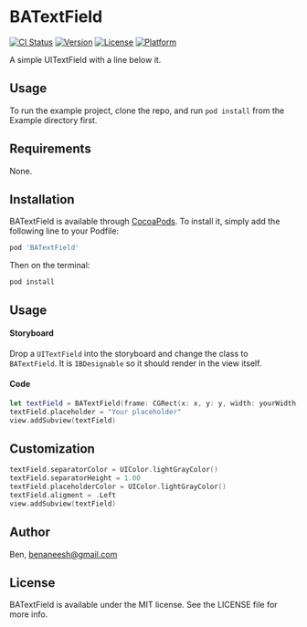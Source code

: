 # BATextField

[![CI Status](http://img.shields.io/travis/Ben/BATextField.svg?style=flat)](https://travis-ci.org/Ben/BATextField)
[![Version](https://img.shields.io/cocoapods/v/BATextField.svg?style=flat)](http://cocoapods.org/pods/BATextField)
[![License](https://img.shields.io/cocoapods/l/BATextField.svg?style=flat)](http://cocoapods.org/pods/BATextField)
[![Platform](https://img.shields.io/cocoapods/p/BATextField.svg?style=flat)](http://cocoapods.org/pods/BATextField)

A simple UITextField with a line below it.


## Usage

To run the example project, clone the repo, and run `pod install` from the Example directory first.

## Requirements
None.

## Installation

BATextField is available through [CocoaPods](http://cocoapods.org). To install
it, simply add the following line to your Podfile:

```ruby
pod 'BATextField'
```

Then on the terminal:
```
pod install
```

## Usage

#### Storyboard
Drop a `UITextField` into the storyboard and change the class to `BATextField`. It is `IBDesignable` so it should render in the view itself.


#### Code
```swift
let textField = BATextField(frame: CGRect(x: x, y: y, width: yourWidth, height: yourHeight))
textField.placeholder = "Your placeholder"
view.addSubview(textField)
```

## Customization
```swift
textField.separatorColor = UIColor.lightGrayColor()
textField.separatorHeight = 1.00
textField.placeholderColor = UIColor.lightGrayColor()
textField.aligment = .Left
view.addSubview(textField)
```


## Author

Ben, benaneesh@gmail.com

## License

BATextField is available under the MIT license. See the LICENSE file for more info.